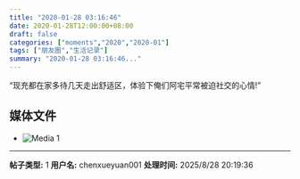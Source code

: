 ```yaml
---
title: "2020-01-28 03:16:46"
date: 2020-01-28T12:00:00+08:00
draft: false
categories: ["moments","2020","2020-01"]
tags: ["朋友圈","生活记录"]
summary: "2020-01-28 03:16:46..."
---
```


“现充都在家多待几天走出舒适区，体验下俺们阿宅平常被迫社交的心情! ​​​”

## 媒体文件

- ![Media 1](/Moments/photos/2020-01-28/202001280316460.jpg)

---

**帖子类型:** 1
**用户名:** chenxueyuan001
**处理时间:** 2025/8/28 20:19:36